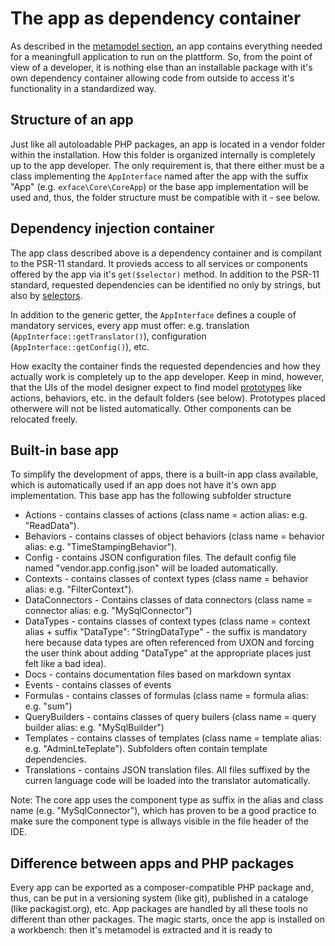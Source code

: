 # The app as dependency container

As described in the [metamodel section](../understanding_the_metamodel/app.md), an app contains everything needed for a meaningfull application to run on the plattform. So, from the point of view of a developer, it is nothing else than an installable package with it's own dependency container allowing code from outside to access it's functionality in a standardized way.

## Structure of an app

Just like all autoloadable PHP packages, an app is located in a vendor folder within the installation. How this folder is organized internally is completely up to the app developer. The only requirement is, that there either must be a class implementing the <code>AppInterface</code> named after the app with the suffix "App" (e.g. <code>exface\Core\CoreApp</code>) or the base app implementation will be used and, thus, the folder structure must be compatible with it - see below.

## Dependency injection container

The app class described above is a dependency container and is compilant to the PSR-11 standard. It provieds access to all services or components offered by the app via it's <code>get($selector)</code> method. In addition to the PSR-11 standard, requested dependencies can be identified no only by strings, but also by [selectors](selectors.md). 

In addition to the generic getter, the <code>AppInterface</code> defines a couple of mandatory services, every app must offer: e.g. translation (<code>AppInterface::getTranslator()</code>), configuration (<code>AppInterface::getConfig()</code>), etc.

How exaclty the container finds the requested dependencies and how they actually work is completely up to the app developer. Keep in mind, however, that the UIs of the model designer expect to find model [prototypes](../understanding_the_metamodel/prototypes.md) like actions, behaviors, etc. in the default folders (see below). Prototypes placed otherwere will not be listed automatically. Other components can be relocated freely.

## Built-in base app

To simplify the development of apps, there is a built-in app class available, which is automatically used if an app does not have it's own app implementation. This base app has the following subfolder structure

- Actions - contains classes of actions (class name = action alias: e.g. "ReadData").
- Behaviors - contains classes of object behaviors (class name = behavior alias: e.g. "TimeStampingBehavior").
- Config - contains JSON configuration files. The default config file named "vendor.app.config.json" will be loaded automatically.
- Contexts - contains classes of context types (class name = behavior alias: e.g. "FilterContext").
- DataConnectors - Contains classes of data connectors (class name = connector alias: e.g. "MySqlConnector")
- DataTypes - contains classes of context types (class name = context alias + suffix "DataType": "StringDataType" - the suffix is mandatory here because data types are often referenced from UXON and forcing the user think about adding "DataType" at the appropriate places just felt like a bad idea).
- Docs - contains documentation files based on markdown syntax
- Events - contains classes of events
- Formulas - contains classes of formulas (class name = formula alias: e.g. "sum")
- QueryBuilders - contains classes of query builers (class name = query builder alias: e.g. "MySqlBuilder")
- Templates - contains classes of templates (class name = template alias: e.g. "AdminLteTeplate"). Subfolders often contain template dependencies.
- Translations - contains JSON translation files. All files suffixed by the curren language code will be loaded into the translator automatically.

Note: The core app uses the component type as suffix in the alias and class name (e.g. "MySqlConnector"), which has proven to be a good practice to make sure the component type is allways visible in the file header of the IDE.

## Difference between apps and PHP packages

Every app can be exported as a composer-compatible PHP package and, thus, can be put in a versioning system (like git), published in a cataloge (like packagist.org), etc. App packages are handled by all these tools no different than other packages. The magic starts, once the app is installed on a workbench: then it's metamodel is extracted and it is ready to 
